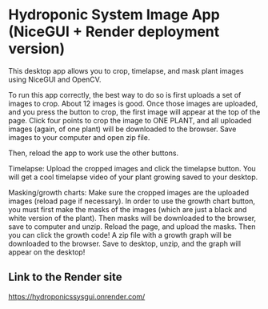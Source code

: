 # Hydroponic System Image App (NiceGUI + Render deployment version)

This desktop app allows you to crop, timelapse, and mask plant images using NiceGUI and OpenCV.

To run this app correctly, the best way to do so is first uploads a set of images
to crop. About 12 images is good. Once those images are uploaded, and you press the button to crop, the first image will appear at the top of the page. Click four points to crop the image to ONE PLANT, and all uploaded images (again, of one plant) will be downloaded to the browser. Save images to your computer and open zip file. 

Then, reload the app to work use the other buttons. 

Timelapse: Upload the cropped images and click the timelapse button. You will get a cool timelapse video of your plant growing saved to your desktop. 

Masking/growth charts: Make sure the cropped images are the uploaded images (reload page if necessary). In order to use the growth chart button, you must first make the masks of the images (which are just a black and white version of the plant). Then masks will be downloaded to the browser, save to computer and unzip. Reload the page, and upload the masks. Then you can click the growth code! A zip file with a growth graph will be downloaded to the browser. Save to desktop, unzip, and the graph will appear on the desktop!

## Link to the Render site

https://hydroponicssysgui.onrender.com/ 
